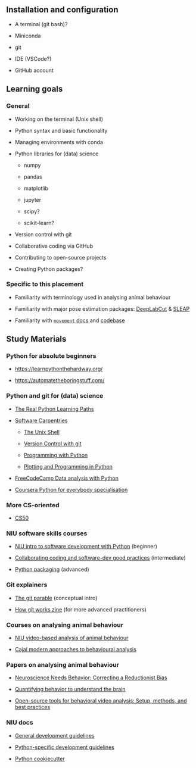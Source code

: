 ## Installation and configuration

- A terminal (git bash)?

- Miniconda

- git

- IDE (VSCode?)

- GitHub account

## Learning goals

### General

- Working on the terminal (Unix shell)

- Python syntax and basic functionality

- Managing environments with conda

- Python libraries for (data) science

	- numpy

	- pandas

	- matplotlib

	- jupyter

	- scipy?

	- scikit-learn?

- Version control with git

- Collaborative coding via GitHub

- Contributing to open-source projects

- Creating Python packages?



### Specific to this placement

- Familiarity with terminology used in analysing animal behaviour

- Familiarity with major pose estimation packages: [DeepLabCut](http://www.mackenziemathislab.org/deeplabcut) & [SLEAP](https://sleap.ai/)

- Familiarity with [`movement` docs ](https://movement.neuroinformatics.dev/) and [codebase](https://github.com/neuroinformatics-unit/movement)



## Study Materials



### Python for absolute beginners

- https://learnpythonthehardway.org/

- https://automatetheboringstuff.com/

### Python and git for (data) science

- [The Real Python Learning Paths](https://realpython.com/learning-paths/)

- [Software Carpentries](https://swcarpentry.github.io)

	- [The Unix Shell](https://swcarpentry.github.io/shell-novice/)

	- [Version Control with git](https://swcarpentry.github.io/git-novice/)

	- [Programming with Python](https://swcarpentry.github.io/python-novice-inflammation/)

	- [Plotting and Programming in Python](https://swcarpentry.github.io/python-novice-gapminder/)

- [FreeCodeCamp Data analysis with Python](https://www.freecodecamp.org/learn/data-analysis-with-python/)

- [Coursera Python for everybody specialisation](https://www.coursera.org/specializations/python)

### More CS-oriented

- [CS50](https://www.edx.org/learn/computer-science/harvard-university-cs50-s-introduction-to-computer-science)

### NIU software skills courses

- [NIU intro to software development with Python](https://software-skills.neuroinformatics.dev/courses/intro-software-dev.html) (beginner)

- [Collaborating coding and software-dev good practices](https://software-skills.neuroinformatics.dev/courses/python-packaging.html) (intermediate)

- [Python packaging](https://software-skills.neuroinformatics.dev/courses/python-packaging.html) (advanced)

### Git explainers

- [The git parable](https://tom.preston-werner.com/2009/05/19/the-git-parable.html) (conceptual intro)

- [How git works zine](https://wizardzines.com/zines/git/) (for more advanced practitioners)

### Courses on analysing animal behaviour

- [NIU video-based analysis of animal behaviour](https://software-skills.neuroinformatics.dev/courses/video-analysis.html)

- [Cajal modern approaches to behavioural analysis](https://cajal-training.org/neurokit/modern-approaches-to-behavioural-analysis_2023/)

### Papers on analysing animal behaviour

- [Neuroscience Needs Behavior: Correcting a Reductionist Bias](https://www.sciencedirect.com/science/article/pii/S0896627316310406?via%3Dihub)

- [Quantifying behavior to understand the brain](https://www.nature.com/articles/s41593-020-00734-z)

- [Open-source tools for behavioral video analysis: Setup, methods, and best practices](https://elifesciences.org/articles/79305)

### NIU docs

- [General development guidelines](https://neuroinformatics.dev/get-involved/development_guidelines.html)

- [Python-specific development guidelines](https://neuroinformatics.dev/get-involved/languages_frameworks.html#python)

- [Python cookiecutter](https://github.com/neuroinformatics-unit/python-cookiecutter)